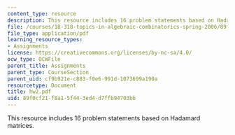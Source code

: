 ```yaml
---
content_type: resource
description: This resource includes 16 problem statements based on Hadamard matrices.
file: /courses/18-318-topics-in-algebraic-combinatorics-spring-2006/89f0cf21f8a15f443ed4d7ffb94703bb_hw2.pdf
file_type: application/pdf
learning_resource_types:
- Assignments
license: https://creativecommons.org/licenses/by-nc-sa/4.0/
ocw_type: OCWFile
parent_title: Assignments
parent_type: CourseSection
parent_uid: cf9b921e-c883-f0e6-991d-1073699a190a
resourcetype: Document
title: hw2.pdf
uid: 89f0cf21-f8a1-5f44-3ed4-d7ffb94703bb
---
```

This resource includes 16 problem statements based on Hadamard matrices.